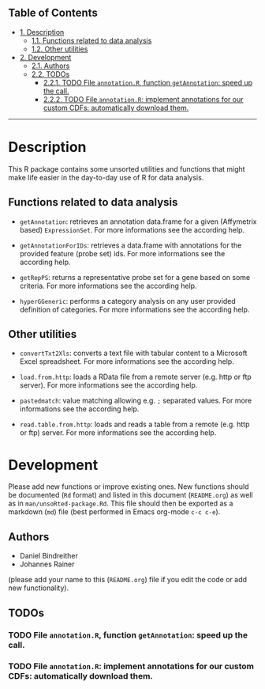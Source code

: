 <div id="table-of-contents">
<h2>Table of Contents</h2>
<div id="text-table-of-contents">
<ul>
<li><a href="#sec-1">1. Description</a>
<ul>
<li><a href="#sec-1-1">1.1. Functions related to data analysis</a></li>
<li><a href="#sec-1-2">1.2. Other utilities</a></li>
</ul>
</li>
<li><a href="#sec-2">2. Development</a>
<ul>
<li><a href="#sec-2-1">2.1. Authors</a></li>
<li><a href="#sec-2-2">2.2. TODOs</a>
<ul>
<li><a href="#sec-2-2-1">2.2.1. <span class="todo TODO">TODO</span> File <code>annotation.R</code>, function <code>getAnnotation</code>: speed up the call.</a></li>
<li><a href="#sec-2-2-2">2.2.2. <span class="todo TODO">TODO</span> File <code>annotation.R</code>: implement annotations for our custom CDFs: automatically download them.</a></li>
</ul>
</li>
</ul>
</li>
</ul>
</div>
</div>

---

# Description<a id="sec-1" name="sec-1"></a>

This R package contains some unsorted utilities and functions that might make life easier in the day-to-day use of R for data analysis.

## Functions related to data analysis<a id="sec-1-1" name="sec-1-1"></a>

-   `getAnnotation`: retrieves an annotation data.frame for a given (Affymetrix based) `ExpressionSet`. For more informations see the according help.

-   `getAnnotationForIDs`: retrieves a data.frame with annotations for the provided feature (probe set) ids. For more informations see the according help.

-   `getRepPS`: returns a representative probe set for a gene based on some criteria. For more informations see the according help.

-   `hyperGGeneric`: performs a category analysis on any user provided definition of categories. For more informations see the according help.

## Other utilities<a id="sec-1-2" name="sec-1-2"></a>

-   `convertTxt2Xls`: converts a text file with tabular content to a Microsoft Excel spreadsheet. For more informations see the according help.

-   `load.from.http`: loads a RData file from a remote server (e.g. http or ftp server). For more informations see the according help.

-   `pastedmatch`: value matching allowing e.g. `;` separated values. For more informations see the according help.

-   `read.table.from.http`: loads and reads a table from a remote (e.g. http or ftp) server. For more informations see the according help.

# Development<a id="sec-2" name="sec-2"></a>

Please add new functions or improve existing ones. New functions should be documented (`Rd` format) and listed in this document (`README.org`) as well as in `man/unsoRted-package.Rd`. This file should then be exported as a markdown (`md`) file (best performed in Emacs org-mode `c-c c-e`).

## Authors<a id="sec-2-1" name="sec-2-1"></a>

-   Daniel Bindreither
-   Johannes Rainer

(please add your name to this (`README.org`) file if you edit the code or add new functionality).

## TODOs<a id="sec-2-2" name="sec-2-2"></a>

### TODO File `annotation.R`, function `getAnnotation`: speed up the call.<a id="sec-2-2-1" name="sec-2-2-1"></a>

### TODO File `annotation.R`: implement annotations for our custom CDFs: automatically download them.<a id="sec-2-2-2" name="sec-2-2-2"></a>